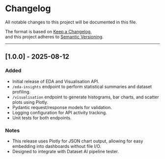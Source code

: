 # Changelog

All notable changes to this project will be documented in this file.

The format is based on [Keep a Changelog](https://keepachangelog.com/en/1.0.0/),  
and this project adheres to [Semantic Versioning](https://semver.org/spec/v2.0.0.html).

---

## [1.0.0] - 2025-08-12
### Added
- Initial release of EDA and Visualisation API.
- `/eda-insights` endpoint to perform statistical summaries and dataset profiling.
- `/visualisation` endpoint to generate histograms, bar charts, and scatter plots using Plotly.
- Pydantic request/response models for validation.
- Logging configuration for API activity tracking.
- Unit tests for both endpoints.

### Notes
- This release uses Plotly for JSON chart output, allowing for easy embedding into dashboards without file I/O.
- Designed to integrate with Dataset AI pipeline tester.